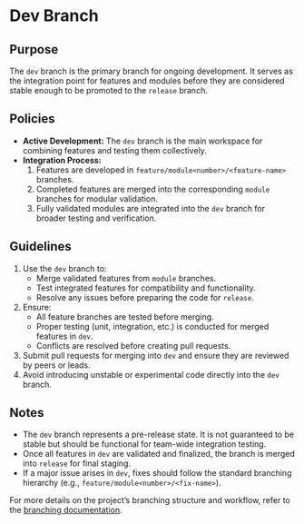 # Dev Branch

## Purpose
The `dev` branch is the primary branch for ongoing development. It serves as the integration point for features and modules before they are considered stable enough to be promoted to the `release` branch.

## Policies
- **Active Development:** The `dev` branch is the main workspace for combining features and testing them collectively.
- **Integration Process:**
  1. Features are developed in `feature/module<number>/<feature-name>` branches.
  2. Completed features are merged into the corresponding `module` branches for modular validation.
  3. Fully validated modules are integrated into the `dev` branch for broader testing and verification.

## Guidelines
1. Use the `dev` branch to:
   - Merge validated features from `module` branches.
   - Test integrated features for compatibility and functionality.
   - Resolve any issues before preparing the code for `release`.
2. Ensure:
   - All feature branches are tested before merging.
   - Proper testing (unit, integration, etc.) is conducted for merged features in `dev`.
   - Conflicts are resolved before creating pull requests.
3. Submit pull requests for merging into `dev` and ensure they are reviewed by peers or leads.
4. Avoid introducing unstable or experimental code directly into the `dev` branch.

## Notes
- The `dev` branch represents a pre-release state. It is not guaranteed to be stable but should be functional for team-wide integration testing.
- Once all features in `dev` are validated and finalized, the branch is merged into `release` for final staging.
- If a major issue arises in `dev`, fixes should follow the standard branching hierarchy (e.g., `feature/module<number>/<fix-name>`).

For more details on the project’s branching structure and workflow, refer to the [branching documentation](#).
